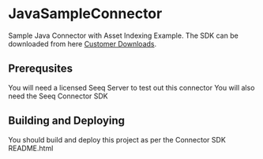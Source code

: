 # JavaSampleConnector
Sample Java Connector with Asset Indexing Example. The SDK can be downloaded from here [Customer Downloads](https://www.seeq.com/customer-download). 

## Prerequsites
You will need a licensed Seeq Server to test out this connector
You will also need the Seeq Connector SDK

## Building and Deploying
You should build and deploy this project as per the Connector SDK README.html